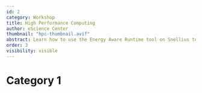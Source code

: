 ```yaml
---
id: 2
category: Workshop
title: High Performance Computing
author: eScience Center
thumbnail: "hpc-thumbnail.avif"
abstract: Learn how to use the Energy Aware Runtime tool on Snellius to profile jobs and reduce energy usage.
order: 3
visibility: visible
---
```


# Category 1
